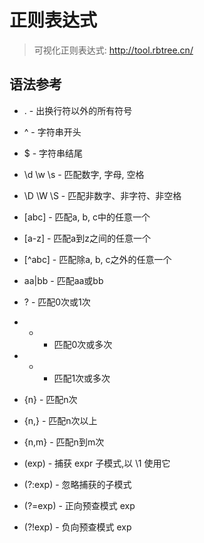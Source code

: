# 正则表达式

> 可视化正则表达式: http://tool.rbtree.cn/

## 语法参考

* . - 出换行符以外的所有符号

* ^ - 字符串开头

* $ - 字符串结尾

* \d \w \s - 匹配数字, 字母, 空格

* \D \W \S - 匹配非数字、非字符、非空格

* [abc] - 匹配a, b, c中的任意一个

* [a-z] - 匹配a到z之间的任意一个

* [^abc] - 匹配除a, b, c之外的任意一个

* aa|bb - 匹配aa或bb

* ? - 匹配0次或1次

* * - 匹配0次或多次

* + - 匹配1次或多次

* {n} - 匹配n次

* {n,} - 匹配n次以上

* {n,m} - 匹配n到m次

* (exp) - 捕获 expr 子模式,以 \1 使用它

* (?:exp) - 忽略捕获的子模式

* (?=exp) - 正向预查模式 exp

* (?!exp) - 负向预查模式 exp
